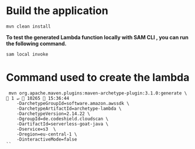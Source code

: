 
# Build the application
`mvn clean install`

**To test the generated Lambda function locally with SAM CLI , you can run the following command.**

`sam local invoke`

# Command used to create the lambda

```
 mvn org.apache.maven.plugins:maven-archetype-plugin:3.1.0:generate \                                                                                                                                                1 ↵  10265  15:36:44
    -DarchetypeGroupId=software.amazon.awssdk \
    -DarchetypeArtifactId=archetype-lambda \
    -DarchetypeVersion=2.14.22 \
    -DgroupId=de.codeshield.cloudscan \
    -DartifactId=serverless-goat-java \
    -Dservice=s3  \
    -Dregion=eu-central-1 \
    -DinteractiveMode=false
``
